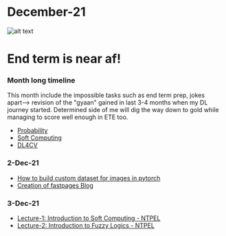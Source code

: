 # December-21
 ![alt text](https://c.tenor.com/bQCHJwgCNuMAAAAM/kitten-cat.gif)
 
# End term is near af!

### Month long timeline
This month include the impossible tasks such as end term prep, jokes apart--> revision of the "gyaan" gained in last 3-4 months when my DL journey started. 
Determined side of me will dig the way down to gold while managing to score well enough in ETE too.
- [Probability](https://nptel.ac.in/courses/106/104/106104233/)
- [Soft Computing](https://nptel.ac.in/courses/106/105/106105173/)
- [DL4CV](https://www.youtube.com/playlist?list=PLyqSpQzTE6M_PI-rIz4O1jEgffhJU9GgG)


### 2-Dec-21 

- [How to build custom dataset for images in pytorch](https://youtu.be/ZoZHd0Zm3RY?list=PLhhyoLH6IjfxeoooqP9rhU3HJIAVAJ3Vz)
- [Creation of fastpages Blog](https://github.com/HateBunnyPlzzz/MLAIBlogs)

### 3-Dec-21 

- [Lecture-1: Introduction to Soft Computing - NTPEL](https://www.youtube.com/watch?v=K9gjuXjJeEM)
- [Lecture-2: Introduction to Fuzzy Logics - NTPEL](https://www.youtube.com/watch?v=-U-QCX2C8T8&list=PLJ5C_6qdAvBFqAYS0P9INAogIMklG8E-9&index=2)



 
